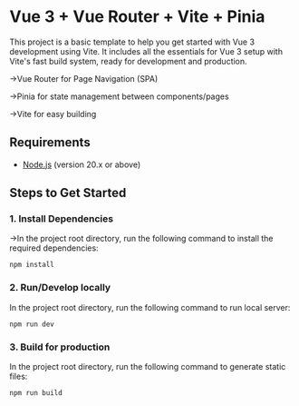 # Vue 3 + Vue Router + Vite + Pinia

This project is a basic template to help you get started with Vue 3 development using Vite. It includes all the essentials for Vue 3 setup with Vite's fast build system, ready for development and production.

->Vue Router for Page Navigation (SPA)

->Pinia for state management between components/pages

->Vite for easy building

## Requirements

- [Node.js](https://nodejs.org/) (version 20.x or above)

## Steps to Get Started

### 1. Install Dependencies
->In the project root directory, run the following command to install the required dependencies:
```
npm install
```

### 2. Run/Develop locally
In the project root directory, run the following command to run local server:
```
npm run dev
```

### 3. Build for production
In the project root directory, run the following command to generate static files:
```
npm run build
```


